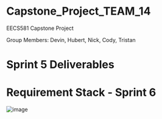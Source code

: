 # Capstone_Project_TEAM_14
EECS581 Capstone Project

Group Members: Devin, Hubert, Nick, Cody, Tristan
# Sprint 5 Deliverables 



# Requirement Stack - Sprint 6

![image](https://github.com/DevinRS/Capstone_Project/assets/103350414/5ea65a6b-7fe7-4f43-94e4-8c894ff4631c)




